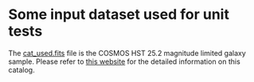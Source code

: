 # Some input dataset used for unit tests

The [cat_used.fits](./cat_used.fits) file is the COSMOS HST 25.2 magnitude
limited galaxy sample. Please refer to [this
website](https://galsim-developers.github.io/GalSim/_build/html/real_gal.html#downloading-the-cosmos-catalog)
for the detailed information on this catalog.
